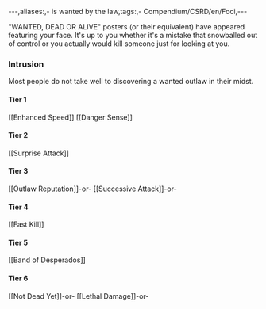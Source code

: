 ---,aliases:,- is wanted by the law,tags:,- Compendium/CSRD/en/Foci,---

"WANTED, DEAD OR ALIVE" posters (or their equivalent) have appeared featuring your face. It's up to you whether it's a mistake that snowballed out of control or you actually would kill someone just for looking at you.
 ### Intrusion
Most people do not take well to discovering a wanted outlaw in their midst.

#### Tier 1
[[Enhanced Speed]]
[[Danger Sense]]
#### Tier 2
[[Surprise Attack]]
#### Tier 3
[[Outlaw Reputation]]-or-
[[Successive Attack]]-or-
#### Tier 4
[[Fast Kill]]
#### Tier 5
[[Band of Desperados]]
#### Tier 6
[[Not Dead Yet]]-or-
[[Lethal Damage]]-or-
